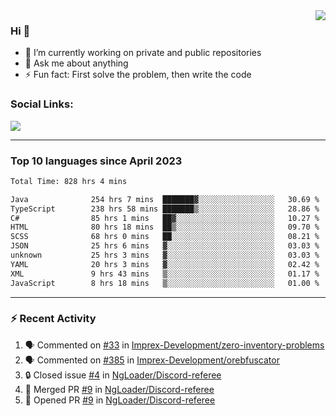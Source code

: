 <!--
<a href="https://wuffy.eu">
  <img align="right" src="https://github.com/ngloader/ngloader/blob/devcard/devcard.png" height="410" width="300" alt="NgLoader's Dev Card"/>
</a>
-->

<a href="https://wuffy.eu">
  <img align="right" src="https://github-readme-stats.vercel.app/api?username=ngloader&count_private=true&include_all_commits=true&show_icons=true&hide_rank=true&theme=dracula" />
</a>

### Hi 👋
- 🔭 I’m currently working on private and public repositories
- 💬 Ask me about anything
- ⚡ Fun fact: First solve the problem, then write the code

### Social Links:
<a href="https://discord.gg/jUtRU5Q">
  <img src="https://dcbadge.limes.pink/api/shield/128286216708685824?style=flat&theme=clean&compact=true" />
</a>

<!--
---

<div>
  <img src="https://github-readme-stats.vercel.app/api/wakatime?username=NgLoader&api_domain=wakapi.wuffy.dev&bg_color=282a36&title_color=ff6e96&icon_color=2F855A&text_color=ffffff&custom_title=Week%20Stats&layout=compact" />
</div>

---

<div>
  <img height="170" align="left" src="https://github-readme-stats.vercel.app/api?username=ngloader&count_private=true&include_all_commits=true&show_icons=true&theme=dracula" />
  <img src="https://github-readme-stats.vercel.app/api/top-langs/?username=ngloader&layout=compact&theme=dracula" />
</div>

---

<a href="https://github.com/ryo-ma/github-profile-trophy">
  <img width=800 src="https://github-profile-trophy.vercel.app/?username=ngloader&column=8&theme=dracula&no-frame=true"/>
</a>
-->

---

### Top 10 languages since April 2023

<!--START_SECTION:waka-->

```txt
Total Time: 828 hrs 4 mins

Java              254 hrs 7 mins  ███████▓░░░░░░░░░░░░░░░░░   30.69 %
TypeScript        238 hrs 58 mins ███████▒░░░░░░░░░░░░░░░░░   28.86 %
C#                85 hrs 1 mins   ██▓░░░░░░░░░░░░░░░░░░░░░░   10.27 %
HTML              80 hrs 18 mins  ██▒░░░░░░░░░░░░░░░░░░░░░░   09.70 %
SCSS              68 hrs 0 mins   ██░░░░░░░░░░░░░░░░░░░░░░░   08.21 %
JSON              25 hrs 6 mins   ▓░░░░░░░░░░░░░░░░░░░░░░░░   03.03 %
unknown           25 hrs 3 mins   ▓░░░░░░░░░░░░░░░░░░░░░░░░   03.03 %
YAML              20 hrs 3 mins   ▓░░░░░░░░░░░░░░░░░░░░░░░░   02.42 %
XML               9 hrs 43 mins   ▒░░░░░░░░░░░░░░░░░░░░░░░░   01.17 %
JavaScript        8 hrs 18 mins   ▒░░░░░░░░░░░░░░░░░░░░░░░░   01.00 %
```

<!--END_SECTION:waka-->

---

### :zap: Recent Activity
<!--START_SECTION:activity-->
1. 🗣 Commented on [#33](https://github.com/Imprex-Development/zero-inventory-problems/issues/33#issuecomment-2359368714) in [Imprex-Development/zero-inventory-problems](https://github.com/Imprex-Development/zero-inventory-problems)
2. 🗣 Commented on [#385](https://github.com/Imprex-Development/orebfuscator/issues/385#issuecomment-2250248088) in [Imprex-Development/orebfuscator](https://github.com/Imprex-Development/orebfuscator)
3. 🔒 Closed issue [#4](https://github.com/NgLoader/Discord-referee/issues/4) in [NgLoader/Discord-referee](https://github.com/NgLoader/Discord-referee)
4. 🎉 Merged PR [#9](https://github.com/NgLoader/Discord-referee/pull/9) in [NgLoader/Discord-referee](https://github.com/NgLoader/Discord-referee)
5. 💪 Opened PR [#9](https://github.com/NgLoader/Discord-referee/pull/9) in [NgLoader/Discord-referee](https://github.com/NgLoader/Discord-referee)
<!--END_SECTION:activity-->
